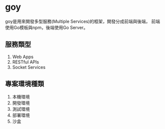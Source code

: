 goy
=========

goy是用來開發多型服務(Multiple Services)的框架，開發分成前端與後端，
前端使用Go模板與npm，後端使用Go Server。


服務類型
---------

1. Web Apps
2. RESTful APIs
3. Socket Services


專案環境種類
---------

1. 本機環境
2. 開發環境
3. 測試環境
4. 部署環境
5. 沙盒
